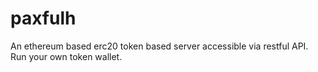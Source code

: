 # paxfulh
An ethereum based erc20 token based server accessible via restful API. Run your own token wallet.
